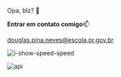 Opa, blz? 👋

**Entrar em contato comigo**📫

douglas.pina.neves@escola.pr.gov.br

![i-show-speed-speed](https://github.com/Douglas041/Douglas041/assets/132484983/52a4b992-54a8-4163-b836-f881774c458e)


![api](https://github.com/Douglas041/Douglas041/assets/132484983/ae1bd723-ec4d-4caa-96bd-9c9cb9ad1e08)
